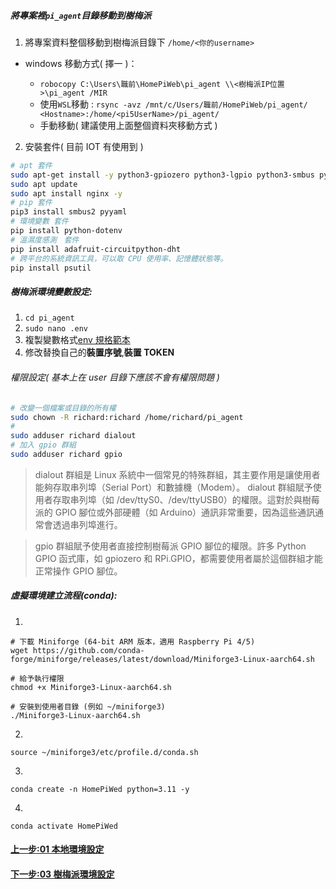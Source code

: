 <!-- markdownlint-disable -->

##### 將專案裡`pi_agent`目錄移動到樹梅派

1. 將專案資料整個移動到樹梅派目錄下 `/home/<你的username>`

- windows 移動方式( 擇一 )：

  - `robocopy C:\Users\職前\HomePiWeb\pi_agent \\<樹梅派IP位置>\pi_agent /MIR`
  - 使用`WSL`移動 : `rsync -avz /mnt/c/Users/職前/HomePiWeb/pi_agent/ <Hostname>:/home/<pi5UserName>/pi_agent/`
  - 手動移動( 建議使用上面整個資料夾移動方式 )

2. 安裝套件( 目前 IOT 有使用到 )

```bash
# apt 套件
sudo apt-get install -y python3-gpiozero python3-lgpio python3-smbus python3-libgpiod i2c-tools
sudo apt update
sudo apt install nginx -y
# pip 套件
pip3 install smbus2 pyyaml
# 環境變數 套件
pip install python-dotenv
# 溫濕度感測　套件
pip install adafruit-circuitpython-dht
# 跨平台的系統資訊工具，可以取 CPU 使用率、記憶體狀態等。
pip install psutil
```

##### 樹梅派環境變數設定:

1. `cd pi_agent`
2. `sudo nano .env`
3. 複製變數格式[env 規格範本](../env)
4. 修改替換自己的**裝置序號**,**裝置 TOKEN**

###### 權限設定( 基本上在 user 目錄下應該不會有權限問題 )

```bash
# 改變一個檔案或目錄的所有權
sudo chown -R richard:richard /home/richard/pi_agent
#
sudo adduser richard dialout
# 加入 gpio 群組
sudo adduser richard gpio
```

> dialout 群組是 Linux 系統中一個常見的特殊群組，其主要作用是讓使用者能夠存取串列埠（Serial Port）和數據機（Modem）。
> dialout 群組賦予使用者存取串列埠（如 /dev/ttyS0、/dev/ttyUSB0）的權限。這對於與樹莓派的 GPIO 腳位或外部硬體（如 Arduino）通訊非常重要，因為這些通訊通常會透過串列埠進行。

> gpio 群組賦予使用者直接控制樹莓派 GPIO 腳位的權限。許多 Python GPIO 函式庫，如 gpiozero 和 RPi.GPIO，都需要使用者屬於這個群組才能正常操作 GPIO 腳位。

##### 虛擬環境建立流程(conda):

1.

```shell
# 下載 Miniforge (64-bit ARM 版本，適用 Raspberry Pi 4/5)
wget https://github.com/conda-forge/miniforge/releases/latest/download/Miniforge3-Linux-aarch64.sh

# 給予執行權限
chmod +x Miniforge3-Linux-aarch64.sh

# 安裝到使用者目錄 (例如 ~/miniforge3)
./Miniforge3-Linux-aarch64.sh
```

2.

```
source ~/miniforge3/etc/profile.d/conda.sh
```

3.

```
conda create -n HomePiWed python=3.11 -y
```

4.

```
conda activate HomePiWed
```

#### [上一步:01 本地環境設定](01本地環境設定.md)

#### [下一步:03 樹梅派環境設定](03樹梅派序號綁定.md)
